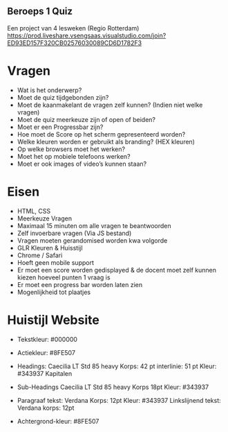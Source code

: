 ## Beroeps 1 Quiz
Een project van 4 lesweken (Regio Rotterdam)
https://prod.liveshare.vsengsaas.visualstudio.com/join?ED93ED157F320CB02576030089CD6D1782F3


# Vragen

*	Wat is het onderwerp?
*	Moet de quiz tijdgebonden zijn?
*	Moet de kaanmakelant de vragen zelf kunnen? (Indien niet welke vragen)
*	Moet de quiz meerkeuze zijn of open of beiden?
*	Moet er een Progressbar zijn?
*	Hoe moet de Score op het scherm gepresenteerd worden?
*	Welke kleuren worden er gebruikt als branding? (HEX kleuren)
*	Op welke browsers moet het werken?
*	Moet het op mobiele telefoons werken?
*	Moet er ook images of video’s kunnen staan?

# Eisen

* HTML, CSS
* Meerkeuze Vragen
* Maximaal 15 minuten om alle vragen te beantwoorden
* Zelf invoerbare vragen (Via JS bestand)
* Vragen moeten gerandomised worden kwa volgorde
* GLR Kleuren & Huisstijl
* Chrome / Safari
* Hoeft geen mobile support
* Er moet een score worden gedisplayed & de docent moet zelf kunnen kiezen hoeveel punten 1 vraag is
* Er moet een progress bar worden laten zien
* Mogenlijkheid tot plaatjes


# Huistijl Website

* Tekstkleur: #000000
* Actiekleur: #8FE507

* Headings: 
  Caecilia LT Std
  85 heavy
  Korps: 42 pt
  interlinie: 51 pt
  Kleur: #343937
  Kapitalen

* Sub-Headings
  Caecilia LT Std
  85 heavy
  Korps 18pt
  Kleur: #343937

* Paragraaf tekst:
  Verdana
  Korps: 12pt
  Kleur: #343937
  Linkslijnend
  tekst: Verdana
  korps: 12pt
  
 * Achtergrond-kleur:
   #8FE507

